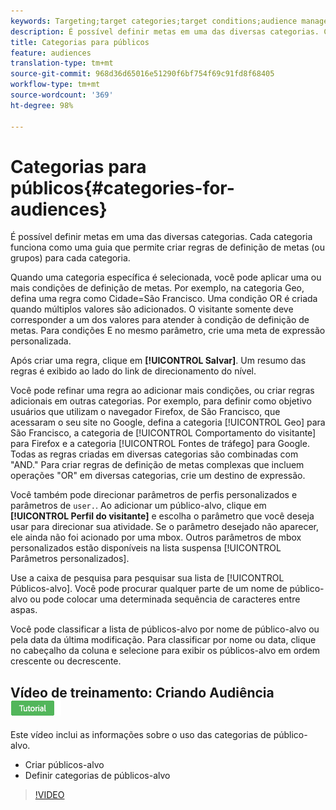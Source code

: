 ```yaml
---
keywords: Targeting;target categories;target conditions;audience manager;custom profile parameters;visitor profile;custom user parameters;target rules
description: É possível definir metas em uma das diversas categorias. Cada categoria funciona como uma guia que permite criar regras de definição de metas (ou grupos) para cada categoria.
title: Categorias para públicos
feature: audiences
translation-type: tm+mt
source-git-commit: 968d36d65016e51290f6bf754f69c91fd8f68405
workflow-type: tm+mt
source-wordcount: '369'
ht-degree: 98%

---
```



# Categorias para públicos{#categories-for-audiences}

É possível definir metas em uma das diversas categorias. Cada categoria funciona como uma guia que permite criar regras de definição de metas (ou grupos) para cada categoria.

Quando uma categoria específica é selecionada, você pode aplicar uma ou mais condições de definição de metas. Por exemplo, na categoria Geo, defina uma regra como Cidade=São Francisco. Uma condição OR é criada quando múltiplos valores são adicionados. O visitante somente deve corresponder a um dos valores para atender à condição de definição de metas. Para condições E no mesmo parâmetro, crie uma meta de expressão personalizada.

Após criar uma regra, clique em **[!UICONTROL Salvar]**. Um resumo das regras é exibido ao lado do link de direcionamento do nível.

Você pode refinar uma regra ao adicionar mais condições, ou criar regras adicionais em outras categorias. Por exemplo, para definir como objetivo usuários que utilizam o navegador Firefox, de São Francisco, que acessaram o seu site no Google, defina a categoria [!UICONTROL Geo] para São Francisco, a categoria de [!UICONTROL Comportamento do visitante] para Firefox e a categoria [!UICONTROL Fontes de tráfego] para Google. Todas as regras criadas em diversas categorias são combinadas com &quot;AND.&quot; Para criar regras de definição de metas complexas que incluem operações &quot;OR&quot; em diversas categorias, crie um destino de expressão.

Você também pode direcionar parâmetros de perfis personalizados e parâmetros de `user.`. Ao adicionar um público-alvo, clique em **[!UICONTROL Perfil do visitante]** e escolha o parâmetro que você deseja usar para direcionar sua atividade. Se o parâmetro desejado não aparecer, ele ainda não foi acionado por uma mbox. Outros parâmetros de mbox personalizados estão disponíveis na lista suspensa [!UICONTROL Parâmetros personalizados].

Use a caixa de pesquisa para pesquisar sua lista de [!UICONTROL Públicos-alvo]. Você pode procurar qualquer parte de um nome de público-alvo ou pode colocar uma determinada sequência de caracteres entre aspas.

Você pode classificar a lista de públicos-alvo por nome de público-alvo ou pela data da última modificação. Para classificar por nome ou data, clique no cabeçalho da coluna e selecione para exibir os públicos-alvo em ordem crescente ou decrescente.

## Vídeo de treinamento: Criando Audiência ![Etiqueta do tutorial](/help/assets/tutorial.png)

Este vídeo inclui as informações sobre o uso das categorias de público-alvo.

* Criar públicos-alvo
* Definir categorias de públicos-alvo

>[!VIDEO](https://video.tv.adobe.com/v/17392)
